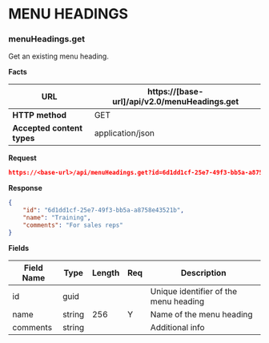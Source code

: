 ﻿**MENU HEADINGS**
=================

### menuHeadings.get

Get an existing menu heading.

**Facts**

| **URL**                    |  https://[base-url]/api/v2.0/menuHeadings.get |
|----------------------------|------------------|
| **HTTP method**            | GET              |
| **Accepted content types** | application/json |

**Request**

```json
https://<base-url>/api/menuHeadings.get?id=6d1dd1cf-25e7-49f3-bb5a-a8758e43521b
```

**Response**

```json
{
    "id": "6d1dd1cf-25e7-49f3-bb5a-a8758e43521b",
    "name": "Training",
    "comments": "For sales reps"
}
```

**Fields**

| **Field Name** | **Type** | **Length** | **Req** | **Description**                       |
|----------------|----------|------------|---------|---------------------------------------|
| id             | guid     |            |         | Unique identifier of the menu heading |
| name           | string   | 256        | Y       | Name of the menu heading              |
| comments       | string   |            |         | Additional info                       |
